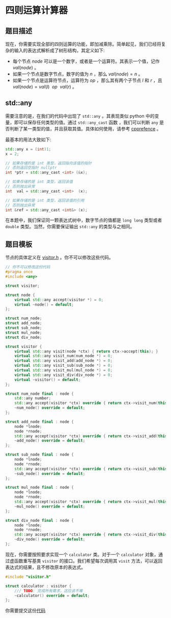 # 四则运算计算器

## 题目描述

现在，你需要实现全部的四则运算的功能，即加减乘除。简单起见，我们已经将复杂的输入的表达式解析成了树形结构，其定义如下:

- 每个节点 $node$ 可以是一个数字，或者是一个运算符。其表示一个值，记作 $val(node)$ 。
- 如果一个节点是数字节点，数字的值为 $n$ ，那么 $val(node) = n$ 。
- 如果一个节点是运算符节点，运算符为 $op$ ，那么其有两个子节点 $l$ 和 $r$ ，且 $val(node) = val(l) ~\ op ~\ val(r)$ 。

## std::any

需要注意的是，在我们的代码中出现了 `std::any` 。其表现类似 python 中的变量，即可以保存任何类型的值。通过 `std::any_cast` 函数 ，我们可以判断 `any` 是否判断了某一类型的值，并且获取其值。具体如何使用，请参考 [cpprefence](https://en.cppreference.com/w/cpp/utility/any) 。

最基本的用法大致如下:

```C++
std::any x = (int)1;
x = 2;

// 如果存储的是 int 类型，返回指向该值的指针
// 否则返回空指针 nullptr
int *ptr = std::any_cast <int> (&x);

// 如果存储的是 int 类型，返回该值
// 否则抛出异常
int  val = std::any_cast <int>  (x);

// 如果存储的是 int 类型，返回该值的引用
// 否则抛出异常
int &ref = std::any_cast <int&> (x);

```

在本题中，我们保证同一颗表达式树中，数字节点的值都是 `long long` 类型或者 `double` 类型。当然，你需要保证输出 `std::any` 的类型与之相同。

## 题目模板

节点的具体定义在 [visitor.h](visitor.h) 。你不可以修改这些代码。

```C++
// 你不可以修改这份代码
#pragma once
#include <any>

struct visitor;

struct node {
    virtual std::any accept(visitor *) = 0;
    virtual ~node() = default;
};

struct num_node;
struct add_node;
struct sub_node;
struct mul_node;
struct div_node;

struct visitor {
    virtual std::any visit(node *ctx) { return ctx->accept(this); }
    virtual std::any visit_num(num_node *) = 0;
    virtual std::any visit_add(add_node *) = 0;
    virtual std::any visit_sub(sub_node *) = 0;
    virtual std::any visit_mul(mul_node *) = 0;
    virtual std::any visit_div(div_node *) = 0;
    virtual ~visitor() = default;
};

struct num_node final : node {
    std::any number;
    std::any accept(visitor *ctx) override { return ctx->visit_num(this); }
    ~num_node() override = default;
};

struct add_node final : node {
    node *lnode;
    node *rnode;
    std::any accept(visitor *ctx) override { return ctx->visit_add(this); }
    ~add_node() override = default;
};

struct sub_node final : node {
    node *lnode;
    node *rnode;
    std::any accept(visitor *ctx) override { return ctx->visit_sub(this); }
    ~sub_node() override = default;
};

struct mul_node final : node {
    node *lnode;
    node *rnode;
    std::any accept(visitor *ctx) override { return ctx->visit_mul(this); }
    ~mul_node() override = default;
};

struct div_node final : node {
    node *lnode;
    node *rnode;
    std::any accept(visitor *ctx) override { return ctx->visit_div(this); }
    ~div_node() override = default;
};

```

现在，你需要按照要求实现一个 `calculator` 类。对于一个 `calculator` 对象，通过虚函数重写基类 `visitor` 的接口。我们希望每次调用其 `visit` 方法，可以返回表达式的结果，且不修改原本的表达式。

```C++
#include "visitor.h"

struct calculator : visitor {
    /// TODO: 完成所有需求，这应该不难
    ~calculator() override = default;
};
```

你需要提交这份[代码](calc.h)
